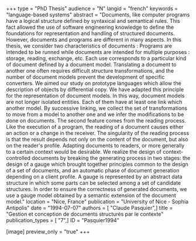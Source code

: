 +++
type = "PhD Thesis"
audience = "N"
langid = "french"
keywords = "language-based systems"
abstract = "Documents, like computer programs have a logical structure defined by syntaxical and semantical rules. This fact allowed the use of software engineering knowledge to define the foundations for representation and handling of structured documents. However, documents and programs are different in many aspects. In this thesis, we consider two characteristics of documents : Programs are intended to be runned while documents are intended for multiple purposes : storage, reading, exchange, etc. Each use corresponds to a particular kind of document defined by a document model. Translating a document to another one often requires difficult structure transformations, and the number of document models prevent the development of specific converters. We aimed our study on prototype languages which allow the description of objects by differential copy. We have adapted this principle for the representation of document models. In this way, document models are not longer isolated entities. Each of them have at least one link which another model. By successive linking, we collect the set of transformations to move from a model to another one and we infer the modifications to be done on documents. The second feature comes from the reading process. Like the execution of a program, the reading of a document causes either an action or a change in the receiver. The singularity of the reading process is that the result depends not only on the content of the document, but also on the reader's profile. Adapting documents to readers, or more generally to a certain context would be desirable. We realize the design of context-controlled documents by breaking the generating process in two stages: the design of a gauge which brought together principles common to the design of a set of documents, and an automatic phase of document generation depending on a client profile. A gauge is represented by an abstract data structure in which some parts can be selected among a set of candidate structures. In order to ensure the correctness of generated documents, we use a gauge model obtained by a semantic extension of the document model."
location = "Nice, France"
publication = "University of Nice - Sophia Antipolis"
date = "1994-07-07"
authors = [ "Claude Pasquier",]
title = "Gestion et conception de documents structurés par le contexte"
publication_types = [ "7",]
ID = "Pasquier1994"

[image]
preview_only = "true"
+++

